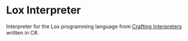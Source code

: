 # Lox Interpreter

Interpreter for the Lox programming language from [Crafting Interpreters](https://craftinginterpreters.com/) written in C#.
